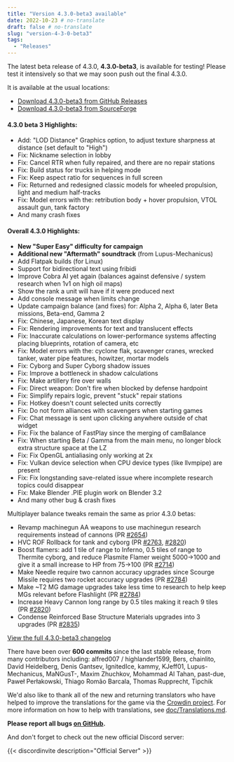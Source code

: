 ```yaml
---
title: "Version 4.3.0-beta3 available"
date: 2022-10-23 # no-translate
draft: false # no-translate
slug: "version-4-3-0-beta3"
tags:
  - "Releases"
---
```


The latest beta release of 4.3.0, **4.3.0-beta3**, is available for testing! Please test it intensively so that we may soon push out the final 4.3.0.

It is available at the usual locations:
- [Download 4.3.0-beta3 from GitHub Releases](https://github.com/Warzone2100/warzone2100/releases/tag/4.3.0-beta3)
- [Download 4.3.0-beta3 from SourceForge](https://sourceforge.net/projects/warzone2100/files/releases/4.3.0-beta3/)

#### 4.3.0 beta 3 Highlights:
- Add: "LOD Distance" Graphics option, to adjust texture sharpness at distance (set default to "High")
- Fix: Nickname selection in lobby
- Fix: Cancel RTR when fully repaired, and there are no repair stations
- Fix: Build status for trucks in helping mode
- Fix: Keep aspect ratio for sequences in full screen
- Fix: Returned and redesigned classic models for wheeled propulsion, light and medium half-tracks
- Fix: Model errors with the: retribution body + hover propulsion, VTOL assault gun, tank factory
- And many crash fixes

#### Overall 4.3.0 Highlights:

- **New "Super Easy" difficulty for campaign**
- **Additional new "Aftermath" soundtrack** (from Lupus-Mechanicus)
- Add Flatpak builds (for Linux)
- Support for bidirectional text using fribidi
- Improve Cobra AI yet again (balances against defensive / system research when 1v1 on high oil maps)
- Show the rank a unit will have if it were produced next
- Add console message when limits change
- Update campaign balance (and fixes) for: Alpha 2, Alpha 6, later Beta missions, Beta-end, Gamma 2
- Fix: Chinese, Japanese, Korean text display
- Fix: Rendering improvements for text and translucent effects
- Fix: Inaccurate calculations on lower-performance systems affecting placing blueprints, rotation of camera, etc
- Fix: Model errors with the: cyclone flak, scavenger cranes, wrecked tanker, water pipe features, howitzer, mortar models
- Fix: Cyborg and Super Cyborg shadow issues
- Fix: Improve a bottleneck in shadow calculations
- Fix: Make artillery fire over walls
- Fix: Direct weapon: Don't fire when blocked by defense hardpoint
- Fix: Simplify repairs logic, prevent "stuck" repair stations
- Fix: Hotkey doesn't count selected units correctly
- Fix: Do not form alliances with scavengers when starting games
- Fix: Chat message is sent upon clicking anywhere outside of chat widget
- Fix: Fix the balance of FastPlay since the merging of camBalance
- Fix: When starting Beta / Gamma from the main menu, no longer block extra structure space at the LZ
- Fix: Fix OpenGL antialiasing only working at 2x
- Fix: Vulkan device selection when CPU device types (like llvmpipe) are present
- Fix: Fix longstanding save-related issue where incomplete research topics could disappear
- Fix: Make Blender .PIE plugin work on Blender 3.2
- And many other bug & crash fixes

Multiplayer balance tweaks remain the same as prior 4.3.0 betas:

- Revamp machinegun AA weapons to use machinegun research requirements instead of cannons (PR [#2654](https://github.com/Warzone2100/warzone2100/pull/2654))
- HVC ROF Rollback for tank and cyborg (PR [#2763](https://github.com/Warzone2100/warzone2100/pull/2763), [#2820](https://github.com/Warzone2100/warzone2100/pull/2820))
- Boost flamers: add 1 tile of range to Inferno, 0.5 tiles of range to Thermite cyborg, and reduce Plasmite Flamer weight 5000->1000 and give it a small increase to HP from 75->100 (PR [#2714](https://github.com/Warzone2100/warzone2100/pull/2714))
- Make Needle require two cannon accuracy upgrades since Scourge Missile requires two rocket accuracy upgrades (PR [#2784](https://github.com/Warzone2100/warzone2100/pull/2784))
- Make ~T2 MG damage upgrades take less time to research to help keep MGs relevant before Flashlight (PR [#2784](https://github.com/Warzone2100/warzone2100/pull/2784))
- Increase Heavy Cannon long range by 0.5 tiles making it reach 9 tiles (PR [#2820](https://github.com/Warzone2100/warzone2100/pull/2820))
- Condense Reinforced Base Structure Materials upgrades into 3 upgrades (PR [#2835](https://github.com/Warzone2100/warzone2100/pull/2835))

[View the full 4.3.0-beta3 changelog](https://github.com/Warzone2100/warzone2100/raw/4.3.0-beta3/ChangeLog)

There have been over **600 commits** since the last stable release, from many contributors including: alfred007 / highlander1599, Bers, chainlito, David Heidelberg, Denis Gantsev, IgnitedIce, kammy, KJeff01, Lupus-Mechanicus, MaNGusT-, Maxim Zhuchkov, Mohammad Al Tahan, past-due, Paweł Perłakowski, Thiago Romão Barcala, Thomas Rupprecht, Tipchik

We'd also like to thank all of the new and returning translators who have helped to improve the translations for the game via the [Crowdin project](https://crowdin.com/project/warzone2100). For more information on how to help with translations, see [doc/Translations.md](https://github.com/Warzone2100/warzone2100/blob/master/doc/Translations.md#how-do-i-help-translate).

**Please report all bugs [on GitHub](https://github.com/Warzone2100/warzone2100/issues).**

And don't forget to check out the new official Discord server:

{{< discordinvite description="Official Server" >}}
